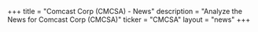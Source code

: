 +++
title = "Comcast Corp (CMCSA) - News"
description = "Analyze the News for Comcast Corp (CMCSA)"
ticker = "CMCSA"
layout = "news"
+++

